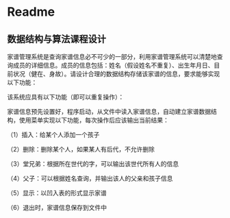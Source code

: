 # Readme

## 数据结构与算法课程设计

家谱管理系统是查询家谱信息必不可少的一部分，利用家谱管理系统可以清楚地查询成员的详细信息。成员的信息包括：姓名（假设姓名不重复）、出生年月日、目前状况（健在、身故）。请设计合理的数据结构存储该家谱的信息，要求能够实现以下功能：

该系统应具有以下功能（即可以重复操作）：

家谱信息预先设置好，程序启动，从文件中读入家谱信息，自动建立家谱数据结构，使用菜单实现以下功能，每次操作后应该输出当前结果：

（1）插入：给某个人添加一个孩子

（2）删除：删除某个人，如果某人有后代，不允许删除

（3）堂兄弟：根据所在世代的字，可以输出该世代所有人的信息

（4）父子：可以根据姓名查询，并输出该人的父亲和孩子信息

（5）显示：以凹入表的形式显示家谱

（6）退出时，家谱信息保存到文件中
